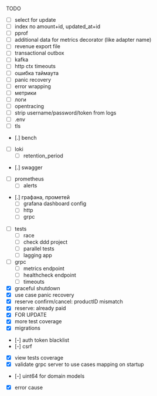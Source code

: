 TODO

- [ ] select for update
- [ ] index по amount+id, updated_at+id
- [ ] pprof
- [ ] additional data for metrics decorator (like adapter name)
- [ ] revenue export file
- [ ] transactional outbox
- [ ] kafka
- [ ] http ctx timeouts
- [ ] ошибка таймаута
- [ ] panic recovery
- [ ] error wrapping
- [ ] метрики
- [ ] логи
- [ ] opentracing
- [ ] strip username/password/token from logs
- [ ] .env
- [ ] tls
- [.] bench
- [ ] loki
    - [ ] retention_period
- [.] swagger
- [ ] prometheus
    - [ ] alerts
- [.] графана, прометей
    - [ ] grafana dashboard config
    - [ ] http
    - [ ] grpc
- [ ] tests
    - [ ] race
    - [ ] check ddd project
    - [ ] parallel tests
    - [ ] lagging app
- [ ] grpc
    - [ ] metrics endpoint
    - [ ] healthcheck endpoint
    - [ ] timeouts
- [x] graceful shutdown
- [x] use case panic recovery
- [x] reserve confirm/cancel: productID mismatch
- [x] reserve: already paid
- [x] FOR UPDATE
- [x] more test coverage
- [x] migrations
- [-] auth token blacklist
- [-] csrf
- [x] view tests coverage
- [x] validate grpc server to use cases mapping on startup
- [-] uint64 for domain models
- [x] error cause